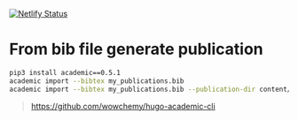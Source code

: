 [![Netlify Status](https://api.netlify.com/api/v1/badges/56f03cd8-425b-4487-9b8e-eb15f379e6f7/deploy-status)](https://app.netlify.com/sites/llam/deploys)


# From bib file generate publication
``` bash
pip3 install academic==0.5.1
academic import --bibtex my_publications.bib
academic import --bibtex my_publications.bib --publication-dir content/zh/publication/
```

>https://github.com/wowchemy/hugo-academic-cli